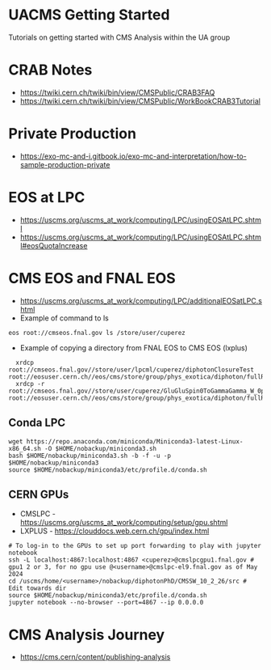 # UACMS Getting Started
Tutorials on getting started with CMS Analysis within the UA group 

# CRAB Notes

* https://twiki.cern.ch/twiki/bin/view/CMSPublic/CRAB3FAQ
* https://twiki.cern.ch/twiki/bin/view/CMSPublic/WorkBookCRAB3Tutorial


# Private Production

* https://exo-mc-and-i.gitbook.io/exo-mc-and-interpretation/how-to-sample-production-private

# EOS at LPC 

* https://uscms.org/uscms_at_work/computing/LPC/usingEOSAtLPC.shtml
* https://uscms.org/uscms_at_work/computing/LPC/usingEOSAtLPC.shtml#eosQuotaIncrease

# CMS EOS and FNAL EOS 

* https://uscms.org/uscms_at_work/computing/LPC/additionalEOSatLPC.shtml
* Example of command to ls 
```
eos root://cmseos.fnal.gov ls /store/user/cuperez
```
* Example of copying a directory from FNAL EOS to CMS EOS (lxplus)
```
  xrdcp root://cmseos.fnal.gov//store/user/lpcml/cuperez/diphotonClosureTest root://eosuser.cern.ch//eos/cms/store/group/phys_exotica/diphoton/fullRun2/uzzie
  xrdcp -r root://cmseos.fnal.gov//store/user/cuperez/GluGluSpin0ToGammaGamma_W_0p014_M_750_TuneCP2_UL/RunIISummer20UL17_GEN root://eosuser.cern.ch//eos/cms/store/group/phys_exotica/diphoton/fullRun2/uzzie

```
## Conda LPC 

```
wget https://repo.anaconda.com/miniconda/Miniconda3-latest-Linux-x86_64.sh -O $HOME/nobackup/miniconda3.sh
bash $HOME/nobackup/miniconda3.sh -b -f -u -p $HOME/nobackup/miniconda3
source $HOME/nobackup/miniconda3/etc/profile.d/conda.sh
```

## CERN GPUs

* CMSLPC - https://uscms.org/uscms_at_work/computing/setup/gpu.shtml
* LXPLUS - https://clouddocs.web.cern.ch/gpu/index.html

```
# To log-in to the GPUs to set up port forwarding to play with jupyter notebook
ssh -L localhost:4867:localhost:4867 <cuperez>@cmslpcgpu1.fnal.gov # gpu1 2 or 3, for no gpu use @<username>@cmslpc-el9.fnal.gov as of May 2024
cd /uscms/home/<username>/nobackup/diphotonPhD/CMSSW_10_2_26/src # Edit towards dir
source $HOME/nobackup/miniconda3/etc/profile.d/conda.sh
jupyter notebook --no-browser --port=4867 --ip 0.0.0.0
```


# CMS Analysis Journey
* https://cms.cern/content/publishing-analysis


